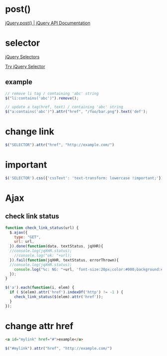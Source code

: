 

# post()

[jQuery.post() | jQuery API Documentation](https://api.jquery.com/jQuery.post/)


# selector

[jQuery Selectors](https://www.w3schools.com/jquery/jquery_ref_selectors.asp)

[Try jQuery Selector](https://www.w3schools.com/jquery/trysel.asp)

## example

```js
// remove li tag / containing 'abc' string
$("li:contains('abc')").remove();

// update a tag(href, text) / containing 'abc' string
$("a:contains('abc')").attr("href", "/foo/bar.png").text('def');
```


# change link

```js
$("SELECTOR").attr("href", "http://example.com/")
```

# important

```javascript
$('SELECTOR').css({'cssText': 'text-transform: lowercase !important;'});
```

# Ajax

## check link status
```js
function check_link_status(url) {
  $.ajax({
    type: "GET",
    url: url,
  }).done(function(data, textStatus, jqXHR){ 
  //console.log(jqXHR.status);
    //console.log("ok: "+url);
  }).fail(function(jqXHR, textStatus, errorThrown){
  //console.log(jqXHR.status);
    console.log("%c: NG: "+url, 'font-size:20px;color:#000;background:#ff0000;');
  });
}

$('a').each(function(i, elem) {
  if ( $(elem).attr('href').indexOf('http') != -1 ) {
    check_link_status($(elem).attr('href'));
  }
});
```

# change attr href

```html
<a id="mylink" href="#">example</a>
```

```js
$("#mylink").attr("href", "http://example.com/")
```

